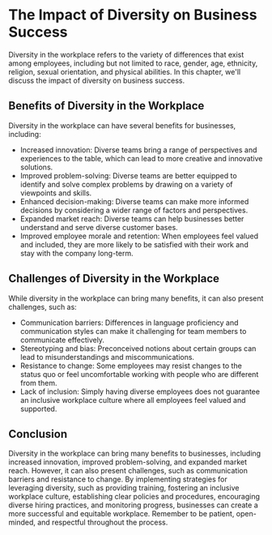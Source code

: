 The Impact of Diversity on Business Success
================================================================================================

Diversity in the workplace refers to the variety of differences that exist among employees, including but not limited to race, gender, age, ethnicity, religion, sexual orientation, and physical abilities. In this chapter, we'll discuss the impact of diversity on business success.

Benefits of Diversity in the Workplace
--------------------------------------

Diversity in the workplace can have several benefits for businesses, including:

* Increased innovation: Diverse teams bring a range of perspectives and experiences to the table, which can lead to more creative and innovative solutions.
* Improved problem-solving: Diverse teams are better equipped to identify and solve complex problems by drawing on a variety of viewpoints and skills.
* Enhanced decision-making: Diverse teams can make more informed decisions by considering a wider range of factors and perspectives.
* Expanded market reach: Diverse teams can help businesses better understand and serve diverse customer bases.
* Improved employee morale and retention: When employees feel valued and included, they are more likely to be satisfied with their work and stay with the company long-term.

Challenges of Diversity in the Workplace
----------------------------------------

While diversity in the workplace can bring many benefits, it can also present challenges, such as:

* Communication barriers: Differences in language proficiency and communication styles can make it challenging for team members to communicate effectively.
* Stereotyping and bias: Preconceived notions about certain groups can lead to misunderstandings and miscommunications.
* Resistance to change: Some employees may resist changes to the status quo or feel uncomfortable working with people who are different from them.
* Lack of inclusion: Simply having diverse employees does not guarantee an inclusive workplace culture where all employees feel valued and supported.

Conclusion
----------

Diversity in the workplace can bring many benefits to businesses, including increased innovation, improved problem-solving, and expanded market reach. However, it can also present challenges, such as communication barriers and resistance to change. By implementing strategies for leveraging diversity, such as providing training, fostering an inclusive workplace culture, establishing clear policies and procedures, encouraging diverse hiring practices, and monitoring progress, businesses can create a more successful and equitable workplace. Remember to be patient, open-minded, and respectful throughout the process.
